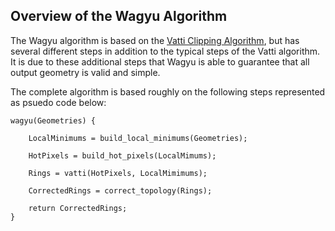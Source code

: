 ## Overview of the Wagyu Algorithm

The Wagyu algorithm is based on the [Vatti Clipping Algorithm](vatti.md), but has several different steps in addition
to the typical steps of the Vatti algorithm. It is due to these additional steps that Wagyu is able to guarantee that
all output geometry is valid and simple.

The complete algorithm is based roughly on the following steps represented as psuedo code below:

```
wagyu(Geometries) {
    
    LocalMinimums = build_local_minimums(Geometries);
        
    HotPixels = build_hot_pixels(LocalMimums);
    
    Rings = vatti(HotPixels, LocalMimimums);
    
    CorrectedRings = correct_topology(Rings);

    return CorrectedRings;
}
```
